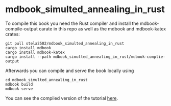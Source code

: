 # mdbook_simulted_annealing_in_rust

To compile this book you need the Rust compiler and install the mdbook-compile-output carate in this repo as well as the mdbook and mdbook-katex crates:

```
git pull stela2502/mdbook_simulted_annealing_in_rust
cargo install mdbook
cargo install mdbook-katex
cargo install --path mdbook_simulted_annealing_in_rust/mdbook-complie-output
```

Afterwards you can compile and serve the book locally using

```
cd mdbook_simulted_annealing_in_rust
mdbook build
mdbook serve
```

You can see the compiled version of the tutorial [here](https://stela2502.github.io/mdbook_simulted_annealing_in_rust/).
